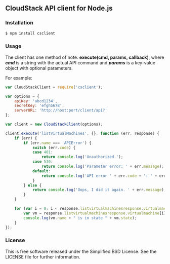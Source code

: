 ## CloudStack API client for Node.js


### Installation

```bash
$ npm install csclient
```


### Usage

The client has one method of note: <b>execute(cmd, params, callback)</b>, where <b><i>cmd</i></b> is a string with the actual API command and <b><i>params</i></b> is a key-value object with optional parameters. 

For example:

```javascript
var CloudStackClient = require('csclient');

var options = {
    apiKey: 'abcd1234',
    secretKey: 'efgh5678',
    serverURL: 'http://host:port/client/api?'
};

var client = new CloudStackClient(options);

client.execute('listVirtualMachines', {}, function (err, response) {
    if (err) {
        if (err.name === 'APIError') {
            switch (err.code) {
            case 401:
                return console.log('Unauthorized.');
            case 530:
                return console.log('Parameter error: ' + err.message);
            default:
                return console.log('API error ' + err.code + ': ' + err.message);
            }
        } else {
            return console.log('Oops, I did it again. ' + err.message);
        }
    }

    for (var i = 0; i < response.listvirtualmachinesresponse.virtualmachine.length; i++) {
        var vm = response.listvirtualmachinesresponse.virtualmachine[i];
        console.log(vm.name + " is in state " + vm.state);
    }
});
```


### License

This is free software released under the Simplified BSD License. See the LICENSE file for further information.
